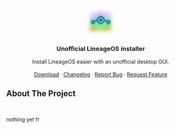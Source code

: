 <a name="readme-top"></a>
<!-- PROJECT LOGO -->
<br />
<div align="center">
<a href="https://github.com/thepyrite/unofficiallineageinstaller">
<img src="logo.png" alt="Logo" width="80" height="80">
</a>

<h3 align=\"center\">Unofficial LineageOS installer</h3>
<p align="center">
Install LineageOS easier with an unofficial desktop GUI.
<br /> 
<br /> 
<a href="https://github.com/thepyrite/unofficiallineageinstaller/releases/latest">Download</a>
·
<a href="https://github.com/thepyrite/unofficiallineageinstaller/blob/master/CHANGELOG.md">Changelog</a>
·
<a href="https://github.com/thepyrite/unofficiallineageinstaller/issues/new/choose">Report Bug</a>
·
<a href="https://github.com/thepyrite/unofficiallineageinstaller/issues/new/choose">Request Feature</a>
</p> 
</div>

<!--ABOUT THE PROJECT --> 
## About The Project <br> 
<!-- [![Product Name Screen Shot][product - screenshot]](https://example.com) ---> <br>
nothing yet fr

